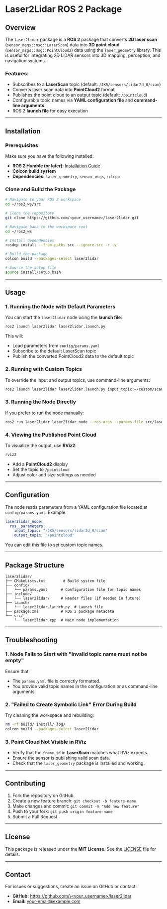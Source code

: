 # Laser2Lidar ROS 2 Package

## Overview

The `laser2lidar` package is a **ROS 2** package that converts **2D laser scan** (`sensor_msgs::msg::LaserScan`) data into **3D point cloud** (`sensor_msgs::msg::PointCloud2`) data using the `laser_geometry` library. This is useful for integrating 2D LiDAR sensors into 3D mapping, perception, and navigation systems.

### Features:

- Subscribes to a **LaserScan** topic (default: `/JK5/sensors/lidar2d_0/scan`)
- Converts laser scan data into **PointCloud2** format
- Publishes the point cloud to an output topic (default: `/pointcloud`)
- Configurable topic names via **YAML configuration file** and **command-line arguments**
- ROS 2 **launch file** for easy execution

---

## Installation

### Prerequisites

Make sure you have the following installed:

- **ROS 2 Humble (or later)**: [Installation Guide](https://docs.ros.org/en/humble/Installation.html)
- **Colcon build system**
- **Dependencies:** `laser_geometry`, `sensor_msgs`, `rclcpp`

### Clone and Build the Package

```bash
# Navigate to your ROS 2 workspace
cd ~/ros2_ws/src

# Clone the repository
git clone https://github.com/<your_username>/laser2lidar.git

# Navigate back to the workspace root
cd ~/ros2_ws

# Install dependencies
rosdep install --from-paths src --ignore-src -r -y

# Build the package
colcon build --packages-select laser2lidar

# Source the setup file
source install/setup.bash
```

---

## Usage

### 1. Running the Node with Default Parameters

You can start the `laser2lidar` node using the **launch file**:

```bash
ros2 launch laser2lidar laser2lidar.launch.py
```

This will:

- Load parameters from `config/params.yaml`
- Subscribe to the default LaserScan topic
- Publish the converted PointCloud2 data to the default topic

### 2. Running with Custom Topics

To override the input and output topics, use command-line arguments:

```bash
ros2 launch laser2lidar laser2lidar.launch.py input_topic:=/custom/scan output_topic:=/custom/pointcloud
```

### 3. Running the Node Directly

If you prefer to run the node manually:

```bash
ros2 run laser2lidar laser2lidar_node --ros-args --params-file src/laser2lidar/config/params.yaml
```

### 4. Viewing the Published Point Cloud

To visualize the output, use **RViz2**:

```bash
rviz2
```

- Add a **PointCloud2** display
- Set the topic to `/pointcloud`
- Adjust color and size settings as needed

---

## Configuration

The node reads parameters from a YAML configuration file located at `config/params.yaml`. Example:

```yaml
laser2lidar_node:
  ros__parameters:
    input_topic: "/JK5/sensors/lidar2d_0/scan"
    output_topic: "/pointcloud"
```

You can edit this file to set custom topic names.

---

## Package Structure

```
laser2lidar/
├── CMakeLists.txt        # Build system file
├── config/
│   └── params.yaml      # Configuration file for topic names
├── include/
│   └── laser2lidar/     # Header files (if needed in future)
├── launch/
│   └── laser2lidar.launch.py  # Launch file
├── package.xml          # ROS 2 package metadata
└── src/
    └── laser2lidar.cpp  # Main node implementation
```

---

## Troubleshooting

### 1. Node Fails to Start with "Invalid topic name must not be empty"

Ensure that:

- The `params.yaml` file is correctly formatted.
- You provide valid topic names in the configuration or as command-line arguments.

### 2. "Failed to Create Symbolic Link" Error During Build

Try cleaning the workspace and rebuilding:

```bash
rm -rf build/ install/ log/
colcon build --packages-select laser2lidar
```

### 3. Point Cloud Not Visible in RViz

- Verify that the `frame_id` in **LaserScan** matches what RViz expects.
- Ensure the sensor is publishing valid scan data.
- Check that the `laser_geometry` package is installed and working.

---

## Contributing

1. Fork the repository on GitHub.
2. Create a new feature branch: `git checkout -b feature-name`
3. Make changes and commit: `git commit -m "Add new feature"`
4. Push to your fork: `git push origin feature-name`
5. Submit a Pull Request.

---

## License

This package is released under the **MIT License**. See the [LICENSE](LICENSE) file for details.

---

## Contact

For issues or suggestions, create an issue on GitHub or contact:

- **GitHub:** [https://github.com/\<your\_username>/laser2lidar](https://github.com/<your_username>/laser2lidar)
- **Email:** [your-email@example.com](mailto\:your-email@example.com)

